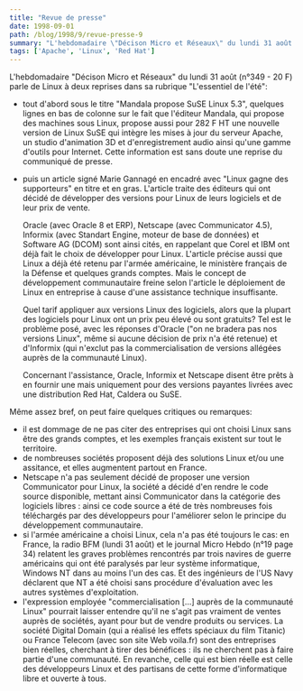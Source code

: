 ```yaml
---
title: "Revue de presse"
date: 1998-09-01
path: /blog/1998/9/revue-presse-9
summary: "L'hebdomadaire \"Décison Micro et Réseaux\" du lundi 31 août (n°349 - 20 F) parle de Linux à deux reprises dans sa rubrique \"L'essentiel de l'été\": tout d'abord sous le titre \"Mandala propose SuSE Linux 5.3\", quelques lignes en bas de colonne sur le fait que l'éditeur Mandala, qui propose des machines sous Linux, propose aussi pour 282 F HT une nouvelle version de Linux SuSE qui intègre les mises à jour du serveur Apache, un studio d'animation 3D et d'enregistrement audio ainsi qu'une gamme d'outils pour Internet."
tags: ['Apache', 'Linux', 'Red Hat']
---
```


<P>
L'hebdomadaire "Décison Micro et Réseaux" du lundi 31 août (n°349 - 20
F) parle de Linux à deux reprises dans sa rubrique "L'essentiel de
l'été":
</P>

<UL>

<LI>tout d'abord sous le titre "Mandala propose SuSE Linux 5.3", quelques
lignes en bas de colonne sur le fait que l'éditeur Mandala, qui propose
des machines sous Linux, propose aussi pour 282 F HT une nouvelle
version de Linux SuSE qui intègre les mises à jour du serveur Apache, un
studio d'animation 3D et d'enregistrement audio ainsi qu'une gamme
d'outils pour Internet. Cette information est sans doute une reprise du
communiqué de presse.
<LI>
<P>puis un article signé Marie Gannagé en encadré avec "Linux gagne des
supporteurs" en titre et en gras. L'article traite des éditeurs qui ont
décidé de développer des versions pour Linux de leurs logiciels et de
leur prix de vente.
</P>

<P>
Oracle (avec Oracle 8 et ERP), Netscape (avec Communicator 4.5),
Informix (avec Standart Engine, moteur de base de données) et Software
AG (DCOM) sont ainsi cités, en rappelant que Corel et IBM ont déjà fait
le choix de développer pour Linux. L'article précise aussi que Linux a
déjà été retenu par l'armée américaine, le ministère français de la
Défense et quelques grands comptes. Mais le concept de développement
communautaire freine selon l'article le déploiement de Linux en
entreprise à cause d'une assistance technique insuffisante.
</P>

<P>
Quel tarif appliquer aux versions Linux des logiciels, alors que la
plupart des logiciels pour Linux ont un prix peu élevé ou sont gratuits?
Tel est le problème posé, avec les réponses d'Oracle ("on ne bradera
pas nos versions Linux", même si aucune décision de prix n'a été
retenue) et d'Informix (qui n'exclut pas la commercialisation de
versions allégées auprès de la communauté Linux).
</P>

<P>
Concernant l'assistance, Oracle, Informix et Netscape disent être prêts
à en fournir une mais uniquement pour des versions payantes livrées avec
une distribution Red Hat, Caldera ou SuSE.
</P>


</UL>

<P>
Même assez bref, on peut faire quelques critiques ou remarques:
</P>

<UL>

<LI>il est dommage de ne pas citer des entreprises qui ont choisi Linux
sans être des grands comptes, et les exemples français existent sur tout
le territoire.
<LI>de nombreuses sociétés proposent déjà des solutions Linux et/ou une
assitance, et elles augmentent partout en France.
<LI>Netscape n'a pas seulement décidé de proposer une version Communicator
pour Linux, la société a décidé d'en rendre le code source disponible,
mettant ainsi Communicator dans la catégorie des logiciels libres :
ainsi ce code source a été de très nombreuses fois téléchargés par des
développeurs pour l'améliorer selon le principe du développement
communautaire.
<LI>si l'armée américaine a choisi Linux, cela n'a pas été toujours le cas:
en France, la radio BFM (lundi 31 août) et le journal Micro Hebdo
(n°19 page 34) relatent les graves problèmes rencontrés par trois
navires de guerre américains qui ont été paralysés par leur système
informatique, Windows NT dans au moins l'un des cas. Et des ingénieurs
de l'US Navy déclarent que NT a été choisi sans procédure d'évaluation
avec les autres systèmes d'exploitation.
<LI>l'expression employée "commercialisation [...] auprès de la communauté
Linux" pourrait laisser entendre qu'il ne s'agit pas vraiment de ventes
auprès de sociétés, ayant pour but de vendre produits ou services. La
société Digital Domain (qui a réalisé les effets spéciaux du film
Titanic) ou France Telecom (avec son site Web voila.fr) sont des
entreprises bien réelles, cherchant à tirer des bénéfices : ils ne
cherchent pas à faire partie d'une communauté. En revanche, celle qui
est bien réelle est celle des développeurs Linux et des partisans de
cette forme d'informatique libre et ouverte à tous.
</UL>


